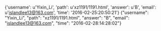 {'username': u'Yixin_Li', 'path': u'xz1191/1191.html', 'answer': u'B', 'email': u'islandlee13@163.com', 'time': '2016-02-25:20:50:21'}
{"username": "Yixin_Li", "path": "xz1191/1191.html", "answer": "B", "email": "islandlee13@163.com", "time": "2016-02-28:14:28:02"}